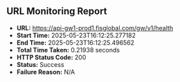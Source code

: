 ## URL Monitoring Report

- **URL:** https://api-gw1-prod1.fisglobal.com/gw/v1/health
- **Start Time:** 2025-05-23T16:12:25.277182
- **End Time:** 2025-05-23T16:12:25.496562
- **Total Time Taken:** 0.21938 seconds
- **HTTP Status Code:** 200
- **Status:** Success
- **Failure Reason:** N/A
